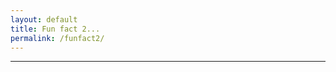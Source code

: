 ```yaml
---
layout: default
title: Fun fact 2...
permalink: /funfact2/
---
```


<div id="sketch-holder"></div>

---

<script src="https://cdnjs.cloudflare.com/ajax/libs/p5.js/0.8.0/p5.min.js"></script>
<script>

function setup() {
	createCanvas(648, 400, WEBGL);  
}

let s = 64;
let v = s*2*sqrt(2);
let w = s*4*sqrt(2);
let c = 255;

function draw() {
	background(222);
	angleMode(DEGREES);

	//drag to move the world.
	orbitControl(5,5);

	normalMaterial();
	rotateX(-60);
	rotateY(72);

    stroke('#222222');
	strokeWeight(2);

	push();

	fill(color(c,0,0));
	beginShape();
	vertex(s,s,s);
	vertex(s,-s,-s);
	vertex(-s,-s,s);
	endShape(CLOSE);

	fill(color(c,c,0));
	beginShape();
	vertex(s,s,s);
	vertex(s,-s,-s);
	vertex(-s,s,-s);
	endShape(CLOSE);

	fill(color(0,c,0));
	beginShape();
	vertex(s,s,s);
	vertex(-s,-s,s);
	vertex(-s,s,-s);
	endShape(CLOSE);

	fill(color(0,0,c));
	beginShape();
	vertex(s,-s,-s);
	vertex(-s,-s,s);
	vertex(-s,s,-s);
	endShape(CLOSE);

	noFill();

	stroke('#222222');
	strokeWeight(3);

	// medium tetrahedron
	line( v, v, v, v,-v,-v);
	line( v, v, v,-v,-v, v);
	line( v, v, v,-v, v,-v);
	line( v,-v,-v,-v,-v, v);
	line( v,-v,-v,-v, v,-v);
	line(-v,-v, v,-v, v,-v);

	stroke('#444444');
	strokeWeight(3);

	// large tetrahedron
	line( w, w, w, w,-w,-w);
	line( w, w, w,-w,-w, w);
	line( w, w, w,-w, w,-w);
	line( w,-w,-w,-w,-w, w);
	line( w,-w,-w,-w, w,-w);
	line(-w,-w, w,-w, w,-w);

	pop();
}

</script>


